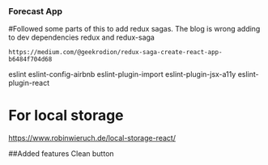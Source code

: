 ### Forecast App


#Followed some parts of this to add redux sagas.
The blog is wrong adding to dev dependencies redux and redux-saga

`https://medium.com/@geekrodion/redux-saga-create-react-app-b6484f704d68`

eslint eslint-config-airbnb eslint-plugin-import eslint-plugin-jsx-a11y eslint-plugin-react

# For local storage
https://www.robinwieruch.de/local-storage-react/

##Added features
Clean button